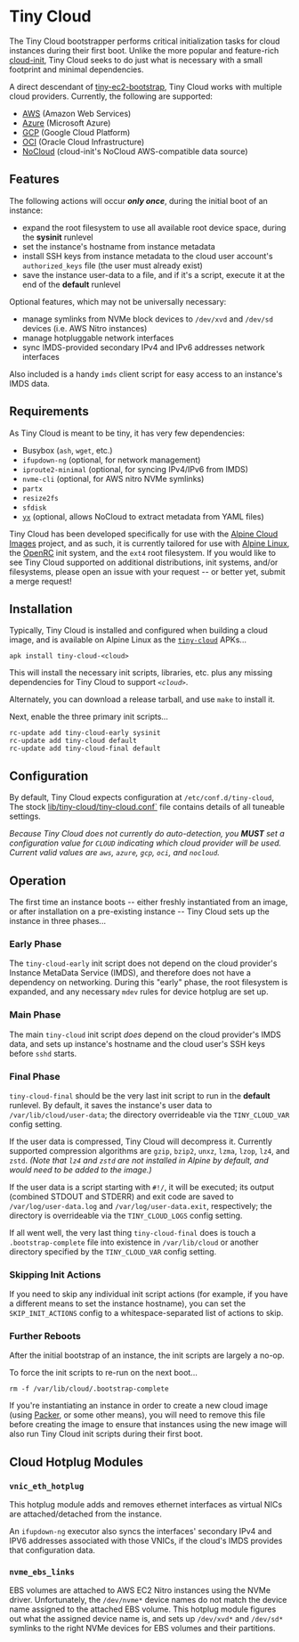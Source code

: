 # Tiny Cloud

The Tiny Cloud bootstrapper performs critical initialization tasks for cloud
instances during their first boot.  Unlike the more popular and feature-rich
[cloud-init](https://cloudinit.readthedocs.io/en/latest), Tiny Cloud seeks to
do just what is necessary with a small footprint and minimal dependencies.

A direct descendant of [tiny-ec2-bootstrap](
https://gitlab.alpinelinux.org/alpine/cloud/tiny-ec2-bootstrap), Tiny Cloud
works with multiple cloud providers.  Currently, the following are supported:
* [AWS](https://aws.amazon.com) (Amazon Web Services)
* [Azure](https://azure.microsoft.com) (Microsoft Azure)
* [GCP](https://cloud.google.com) (Google Cloud Platform)
* [OCI](https://cloud.oracle.com) (Oracle Cloud Infrastructure)
* [NoCloud](
    https://cloudinit.readthedocs.io/en/latest/topics/datasources/nocloud.html)
  (cloud-init's NoCloud AWS-compatible data source)

## Features

The following actions will occur ***only once***, during the initial boot of an
instance:
* expand the root filesystem to use all available root device space, during the
  **sysinit** runlevel
* set the instance's hostname from instance metadata
* install SSH keys from instance metadata to the cloud user account's
  `authorized_keys` file (the user must already exist)
* save the instance user-data to a file, and if it's a script, execute it at
  the end of the **default** runlevel

Optional features, which may not be universally necessary:
* manage symlinks from NVMe block devices to `/dev/xvd` and `/dev/sd` devices
  (i.e. AWS Nitro instances)
* manage hotpluggable network interfaces
* sync IMDS-provided secondary IPv4 and IPv6 addresses network interfaces

Also included is a handy `imds` client script for easy access to an instance's
IMDS data.

## Requirements

As Tiny Cloud is meant to be tiny, it has very few dependencies:
* Busybox (`ash`, `wget`, etc.)
* `ifupdown-ng` (optional, for network management)
* `iproute2-minimal` (optional, for syncing IPv4/IPv6 from IMDS)
* `nvme-cli` (optional, for AWS nitro NVMe symlinks)
* `partx`
* `resize2fs`
* `sfdisk`
* [`yx`](https://gitlab.com/tomalok/yx)
  (optional, allows NoCloud to extract metadata from YAML files)

Tiny Cloud has been developed specifically for use with the
[Alpine Cloud Images](
  https://gitlab.alpinelinux.org/alpine/cloud/alpine-cloud-images)
project, and as such, it is currently tailored for use with [Alpine Linux](
https://alpinelinux.org), the [OpenRC](https://github.com/OpenRC/openrc) init
system, and the `ext4` root filesystem.  If you would like to see Tiny Cloud
supported on additional distributions, init systems, and/or filesystems, please
open an issue with your request -- or better yet, submit a merge request!

## Installation

Typically, Tiny Cloud is installed and configured when building a cloud image,
and is available on Alpine Linux as the [`tiny-cloud`](
  https://pkgs.alpinelinux.org/packages?name=tiny-cloud*) APKs...
```
apk install tiny-cloud-<cloud>
```
This will install the necessary init scripts, libraries, etc. plus any missing
dependencies for Tiny Cloud to support _`<cloud>`_.

Alternately, you can download a release tarball, and use `make` to install it.

Next, enable the three primary init scripts...
```
rc-update add tiny-cloud-early sysinit
rc-update add tiny-cloud default
rc-update add tiny-cloud-final default
```

## Configuration

By default, Tiny Cloud expects configuration at `/etc/conf.d/tiny-cloud`,
The stock [lib/tiny-cloud/tiny-cloud.conf`](lib/tiny-cloud/tiny-cloud.conf)
file contains details of all tuneable settings.

_Because Tiny Cloud does not currently do auto-detection, you **MUST** set a
configuration value for `CLOUD` indicating which cloud provider will be used.
Current valid values are `aws`, `azure`, `gcp`, `oci`, and `nocloud`._

## Operation

The first time an instance boots -- either freshly instantiated from an image,
or after installation on a pre-existing instance -- Tiny Cloud sets up the
instance in three phases...

### Early Phase

The `tiny-cloud-early` init script does not depend on the cloud provider's
Instance MetaData Service (IMDS), and therefore does not have a dependency on
networking.  During this "early" phase, the root filesystem is expanded, and
any necessary `mdev` rules for device hotplug are set up.

### Main Phase

The main `tiny-cloud` init script *does* depend on the cloud provider's IMDS
data, and sets up instance's hostname and the cloud user's SSH keys before
`sshd` starts.

### Final Phase

`tiny-cloud-final` should be the very last init script to run in the
**default** runlevel.  By default, it saves the instance's user data to
`/var/lib/cloud/user-data`; the directory overrideable via the `TINY_CLOUD_VAR`
config setting.

If the user data is compressed, Tiny Cloud will decompress it.  Currently
supported compression algorithms are `gzip`, `bzip2`, `unxz`, `lzma`, `lzop`,
`lz4`, and `zstd`.  _(Note that `lz4` and `zstd` are not installed in Alpine
by default, and would need to be added to the image.)_

If the user data is a script starting with `#!/`, it will be executed; its
output (combined STDOUT and STDERR) and exit code are saved to
`/var/log/user-data.log` and `/var/log/user-data.exit`, respectively; the
directory is overrideable via the `TINY_CLOUD_LOGS` config setting.

If all went well, the very last thing `tiny-cloud-final` does is touch
a `.bootstrap-complete` file into existence in `/var/lib/cloud` or another
directory specified by the `TINY_CLOUD_VAR` config setting.

### Skipping Init Actions

If you need to skip any individual init script actions (for example, if you
have a different means to set the instance hostname), you can set the
`SKIP_INIT_ACTIONS` config to a whitespace-separated list of actions to skip.

### Further Reboots

After the initial bootstrap of an instance, the init scripts are largely a
no-op.

To force the init scripts to re-run on the next boot...
```
rm -f /var/lib/cloud/.bootstrap-complete
```
If you're instantiating an instance in order to create a new cloud image
(using [Packer](https://packer.io), or some other means), you will need to
remove this file before creating the image to ensure that instances using the
new image will also run Tiny Cloud init scripts during their first boot.

## Cloud Hotplug Modules

### `vnic_eth_hotplug`

This hotplug module adds and removes ethernet interfaces as virtual NICs are
attached/detached from the instance.

An `ifupdown-ng` executor also syncs the interfaces' secondary IPv4 and IPV6
addresses associated with those VNICs, if the cloud's IMDS provides that
configuration data.

### `nvme_ebs_links`

EBS volumes are attached to AWS EC2 Nitro instances using the NVMe driver.
Unfortunately, the `/dev/nvme*` device names do not match the device name
assigned to the attached EBS volume.  This hotplug module figures out what the
assigned device name is, and sets up `/dev/xvd*` and `/dev/sd*` symlinks to
the right NVMe devices for EBS volumes and their partitions.

